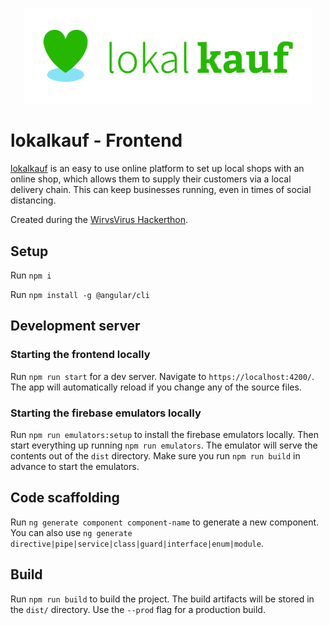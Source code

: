 <p align="center">
	<a href="http://lokalkauf.org">
		<img width="460" src="https://raw.githubusercontent.com/lokalkauf/lokalkauf-frontend/develop/src/assets/lokalkauf-logo.svg">
	</a>
</p>

# lokalkauf - Frontend

[lokalkauf](https://lokalkauf.org) is an easy to use online platform to set up local shops with an online shop, which allows them to supply their customers via a local delivery chain.
This can keep businesses running, even in times of social distancing.

Created during the [WirvsVirus Hackerthon](https://wirvsvirushackathon.org).

## Setup

Run `npm i`

Run `npm install -g @angular/cli`

## Development server

### Starting the frontend locally

Run `npm run start` for a dev server. Navigate to `https://localhost:4200/`. The app will automatically reload if you change any of the source files.

### Starting the firebase emulators locally

Run `npm run emulators:setup` to install the firebase emulators locally. Then start everything up running `npm run emulators`. The emulator will serve the contents out of the `dist` directory. Make sure you run `npm run build` in advance to start the emulators.

## Code scaffolding

Run `ng generate component component-name` to generate a new component. You can also use `ng generate directive|pipe|service|class|guard|interface|enum|module`.

## Build

Run `npm run build` to build the project. The build artifacts will be stored in the `dist/` directory. Use the `--prod` flag for a production build.
